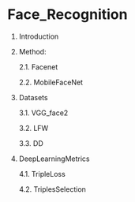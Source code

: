 # Face_Recognition


1. Introduction
2. Method:
   
   2.1. Facenet
   
   2.2. MobileFaceNet
   
3. Datasets

   3.1. VGG_face2
   
   3.2. LFW
   
   3.3. DD

4. DeepLearningMetrics
  
   4.1. TripleLoss
  
   4.2. TriplesSelection
